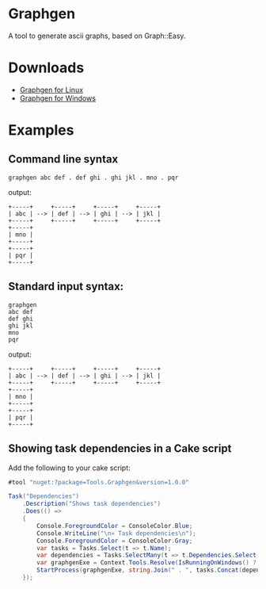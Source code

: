 
# Graphgen

A tool to generate ascii graphs, based on Graph::Easy.

# Downloads

- [Graphgen for Linux](https://bintray.com/aaubry/graphgen/graphgen)
- [Graphgen for Windows](https://ci.appveyor.com/project/aaubry/graphgen/build/artifacts)

# Examples

## Command line syntax

```
graphgen abc def . def ghi . ghi jkl . mno . pqr
```
output:
```
+-----+     +-----+     +-----+     +-----+
| abc | --> | def | --> | ghi | --> | jkl |
+-----+     +-----+     +-----+     +-----+
+-----+
| mno |
+-----+
+-----+
| pqr |
+-----+
```

## Standard input syntax:

```
graphgen
abc def
def ghi
ghi jkl
mno
pqr
```
output:
```
+-----+     +-----+     +-----+     +-----+
| abc | --> | def | --> | ghi | --> | jkl |
+-----+     +-----+     +-----+     +-----+
+-----+
| mno |
+-----+
+-----+
| pqr |
+-----+
```

## Showing task dependencies in a Cake script

Add the following to your cake script:

```c#
#tool "nuget:?package=Tools.Graphgen&version=1.0.0"

Task("Dependencies")
	.Description("Shows task dependencies")
    .Does(() =>
    {
		Console.ForegroundColor = ConsoleColor.Blue;
		Console.WriteLine("\n» Task dependencies\n");
		Console.ForegroundColor = ConsoleColor.Gray;
		var tasks = Tasks.Select(t => t.Name);
		var dependencies = Tasks.SelectMany(t => t.Dependencies.Select(d => $"{t.Name} {d.Name}"));
		var graphgenExe = Context.Tools.Resolve(IsRunningOnWindows() ? "graphgen.exe" : "graphgen");
		StartProcess(graphgenExe, string.Join(" . ", tasks.Concat(dependencies)));
    });
```
